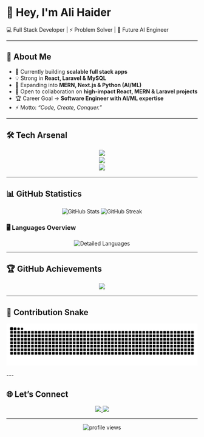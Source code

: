 <!-- Banner -->

# 👋 Hey, I'm **Ali Haider**  
💻 Full Stack Developer | ⚡ Problem Solver | 🚀 Future AI Engineer  

---

## 🚀 About Me
- 🔭 Currently building **scalable full stack apps**
- 💡 Strong in **React, Laravel & MySQL**
- 🌱 Expanding into **MERN, Next.js & Python (AI/ML)**
- 👯 Open to collaboration on **high-impact React, MERN & Laravel projects**
- 🏆 Career Goal → **Software Engineer with AI/ML expertise**
- ⚡ Motto: *“Code, Create, Conquer.”*

---

## 🛠️ Tech Arsenal
<p align="center">
  
  <!-- Core -->
  <img src="https://skillicons.dev/icons?i=js,ts,php,python,mysql,postgres,html,css" />
  <br>
  
  <!-- Frameworks & Stacks -->
  <img src="https://skillicons.dev/icons?i=react,laravel,nextjs,nodejs,express,mongodb" />
  <br>
  
  <!-- Tools -->
  <img src="https://skillicons.dev/icons?i=git,github,vscode,figma,postman,docker,aws" />
</p>

---

## 📊 GitHub Statistics

<p align="center">
  <img src="https://github-readme-stats.vercel.app/api?username=its-gizmo47&show_icons=true&theme=radical&hide_border=true" height="180" alt="GitHub Stats"/>
  <img src="https://github-readme-streak-stats.herokuapp.com/?user=its-gizmo47&theme=radical&hide_border=true" height="180" alt="GitHub Streak"/>
</p>

### 🖥️ Languages Overview
<p align="center">
  <img src="https://github-readme-stats.vercel.app/api/top-langs/?username=its-gizmo47&hide=html,css&title_color=ffffff&text_color=c9cacc&icon_color=2bbc8a&bg_color=1d1f21" height="200" alt="Detailed Languages"/>
</p>


---

## 🏆 GitHub Achievements
<p align="center">
  <img src="https://github-profile-trophy.vercel.app/?username=its-gizmo47&theme=dracula&margin-w=8&margin-h=8&row=1&column=6"/>
</p>

---

## 🐍 Contribution Snake
<p align="center">
  <img src="https://raw.githubusercontent.com/its-gizmo47/its-gizmo47/output/github-contribution-grid-snake.svg" alt="Snake animation"/>
</p>
---

## 🌐 Let’s Connect
<p align="center">
  <a href="https://www.linkedin.com/in/ali-haider-388a78306/">
    <img src="https://img.shields.io/badge/LinkedIn-0A66C2?style=for-the-badge&logo=linkedin&logoColor=white"/>
  </a>
  <a href="https://its-gizmo47.github.io/GiZMo47-Portfolio/">
    <img src="https://img.shields.io/badge/Portfolio-000000?style=for-the-badge&logo=firefox&logoColor=white"/>
  </a>
</p>

---

<p align="center">
  <img src="https://komarev.com/ghpvc/?username=its-gizmo47&color=blueviolet&style=for-the-badge" alt="profile views"/>
</p>
